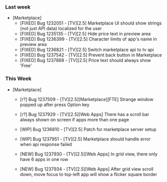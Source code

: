 ### Last week

* [Marketplace]
  - [FIXED] Bug 1232051 - [TV][2.5] Marketplace UI should show strings (not just API data) localized for the user
  - [FIXED] Bug 1235135 - [TV][2.5] Hide price text in preview area
  - [FIXED] Bug 1236399 - [TV][2.5] Character limits of app's name in preview area
  - [FIXED] Bug 1236821 - [TV][2.5] Switch marketplace api to tv api
  - [FIXED] Bug 1237542 - [TV][2.5] Prevent back button in Marketplace
  - [FIXED] Bug 1237888 - [TV][2.5] Price text should always show 'Free'

### This Week

* [Marketplace]
  - [r?] Bug 1237509 - [TV][2.5][Marketplace][FTE] Strange window popped up after press Option key
  - [r?] Bug 1237929 - [TV][2.5][Web Apps] There has a scroll bar always shown on screen if apps more than one page

  - [WIP] Bug 1236810 - [TV][2.5] Patch for marketplace server setup
  - [WIP] Bug 1237951 - [TV][2.5] Marketplace should handle error when api response failed

  - [NEW] Bug 1237930 - [TV][2.5][Web Apps] In grid view, there only have 6 apps in one row
  - [NEW] Bug 1237934 - [TV][2.5][Web Apps] After grid view scroll down, move focus to top-left app will show a flicker square border
